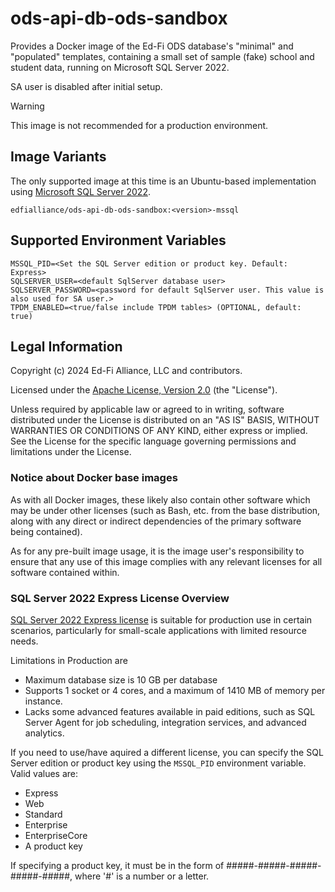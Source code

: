 # ods-api-db-ods-sandbox

Provides a Docker image of the Ed-Fi ODS database's "minimal" and "populated" templates,
containing a small set of sample (fake) school and student data, running on
Microsoft SQL Server 2022.

SA user is disabled after initial setup.

> [!WARNING]
> This image is not recommended for a production environment.

## Image Variants

The only supported image at this time is an Ubuntu-based implementation using
[Microsoft SQL Server 2022](https://mcr.microsoft.com/product/mssql/server/about).

`edfialliance/ods-api-db-ods-sandbox:<version>-mssql`

## Supported Environment Variables

```none
MSSQL_PID=<Set the SQL Server edition or product key. Default: Express>
SQLSERVER_USER=<default SqlServer database user>
SQLSERVER_PASSWORD=<password for default SqlServer user. This value is also used for SA user.>
TPDM_ENABLED=<true/false include TPDM tables> (OPTIONAL, default: true)
```

## Legal Information

Copyright (c) 2024 Ed-Fi Alliance, LLC and contributors.

Licensed under the [Apache License, Version
2.0]([LICENSE](https://www.apache.org/licenses/LICENSE-2.0.txt)) (the
"License").

Unless required by applicable law or agreed to in writing, software distributed
under the License is distributed on an "AS IS" BASIS, WITHOUT WARRANTIES OR
CONDITIONS OF ANY KIND, either express or implied. See the License for the
specific language governing permissions and limitations under the License.

### Notice about Docker base images

As with all Docker images, these likely also contain other software which may be
under other licenses (such as Bash, etc. from the base distribution, along with
any direct or indirect dependencies of the primary software being contained).

As for any pre-built image usage, it is the image user's responsibility to
ensure that any use of this image complies with any relevant licenses for all
software contained within.

### SQL Server 2022 Express License Overview

[SQL Server 2022 Express license](https://www.microsoft.com/en-us/Useterms/Retail/SQLServer2022/SQLServer2022DeveloperExpressEvaluation/Useterms_Retail_SQLServer2022_SQLServer2022DeveloperExpressEvaluation_English.htm) is suitable for production use in certain scenarios,
particularly for small-scale applications with limited resource needs.

Limitations in Production are
- Maximum database size is 10 GB per database
- Supports 1 socket or 4 cores, and a maximum of 1410 MB of memory per instance.
- Lacks some advanced features available in paid editions, such as SQL Server Agent
for job scheduling, integration services, and advanced analytics.

If you need to use/have aquired a different license, you can specify the 
SQL Server edition or product key using the `MSSQL_PID` environment variable.
Valid values are:

- Express
- Web
- Standard
- Enterprise
- EnterpriseCore
- A product key

If specifying a product key, it must be in the form of #####-#####-#####-#####-#####,
where '#' is a number or a letter.
